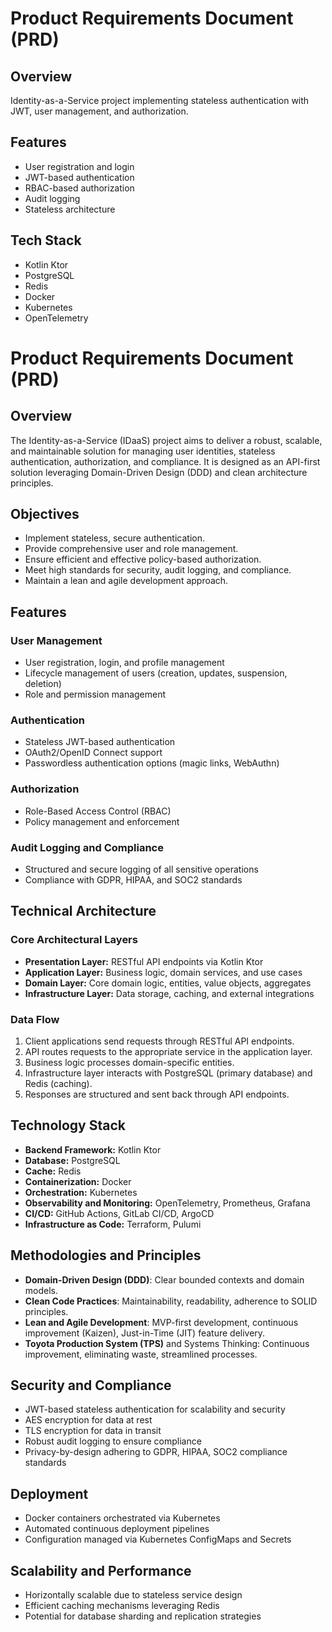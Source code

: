 # Product Requirements Document (PRD)

## Overview
Identity-as-a-Service project implementing stateless authentication with JWT, user management, and authorization.

## Features
- User registration and login
- JWT-based authentication
- RBAC-based authorization
- Audit logging
- Stateless architecture

## Tech Stack
- Kotlin Ktor
- PostgreSQL
- Redis
- Docker
- Kubernetes
- OpenTelemetry
# Product Requirements Document (PRD)

## Overview
The Identity-as-a-Service (IDaaS) project aims to deliver a robust, scalable, and maintainable solution for managing user identities, stateless authentication, authorization, and compliance. It is designed as an API-first solution leveraging Domain-Driven Design (DDD) and clean architecture principles.

## Objectives
- Implement stateless, secure authentication.
- Provide comprehensive user and role management.
- Ensure efficient and effective policy-based authorization.
- Meet high standards for security, audit logging, and compliance.
- Maintain a lean and agile development approach.

## Features

### User Management
- User registration, login, and profile management
- Lifecycle management of users (creation, updates, suspension, deletion)
- Role and permission management

### Authentication
- Stateless JWT-based authentication
- OAuth2/OpenID Connect support
- Passwordless authentication options (magic links, WebAuthn)

### Authorization
- Role-Based Access Control (RBAC)
- Policy management and enforcement

### Audit Logging and Compliance
- Structured and secure logging of all sensitive operations
- Compliance with GDPR, HIPAA, and SOC2 standards

## Technical Architecture

### Core Architectural Layers
- **Presentation Layer:** RESTful API endpoints via Kotlin Ktor
- **Application Layer:** Business logic, domain services, and use cases
- **Domain Layer:** Core domain logic, entities, value objects, aggregates
- **Infrastructure Layer:** Data storage, caching, and external integrations

### Data Flow
1. Client applications send requests through RESTful API endpoints.
2. API routes requests to the appropriate service in the application layer.
3. Business logic processes domain-specific entities.
4. Infrastructure layer interacts with PostgreSQL (primary database) and Redis (caching).
5. Responses are structured and sent back through API endpoints.

## Technology Stack
- **Backend Framework:** Kotlin Ktor
- **Database:** PostgreSQL
- **Cache:** Redis
- **Containerization:** Docker
- **Orchestration:** Kubernetes
- **Observability and Monitoring:** OpenTelemetry, Prometheus, Grafana
- **CI/CD:** GitHub Actions, GitLab CI/CD, ArgoCD
- **Infrastructure as Code:** Terraform, Pulumi

## Methodologies and Principles
- **Domain-Driven Design (DDD)**: Clear bounded contexts and domain models.
- **Clean Code Practices**: Maintainability, readability, adherence to SOLID principles.
- **Lean and Agile Development**: MVP-first development, continuous improvement (Kaizen), Just-in-Time (JIT) feature delivery.
- **Toyota Production System (TPS)** and Systems Thinking: Continuous improvement, eliminating waste, streamlined processes.

## Security and Compliance
- JWT-based stateless authentication for scalability and security
- AES encryption for data at rest
- TLS encryption for data in transit
- Robust audit logging to ensure compliance
- Privacy-by-design adhering to GDPR, HIPAA, SOC2 compliance standards

## Deployment
- Docker containers orchestrated via Kubernetes
- Automated continuous deployment pipelines
- Configuration managed via Kubernetes ConfigMaps and Secrets

## Scalability and Performance
- Horizontally scalable due to stateless service design
- Efficient caching mechanisms leveraging Redis
- Potential for database sharding and replication strategies
